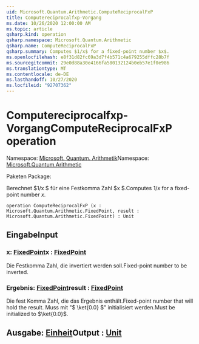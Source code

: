 ```yaml
---
uid: Microsoft.Quantum.Arithmetic.ComputeReciprocalFxP
title: Computereciprocalfxp-Vorgang
ms.date: 10/26/2020 12:00:00 AM
ms.topic: article
qsharp.kind: operation
qsharp.namespace: Microsoft.Quantum.Arithmetic
qsharp.name: ComputeReciprocalFxP
qsharp.summary: Computes $1/x$ for a fixed-point number $x$.
ms.openlocfilehash: e8f31d82fc69a3d7f4b571c4a679255dffc28b7f
ms.sourcegitcommit: 29e0d88a30e4166fa580132124b0eb57e1f0e986
ms.translationtype: MT
ms.contentlocale: de-DE
ms.lasthandoff: 10/27/2020
ms.locfileid: "92707362"
---
```

# <a name="computereciprocalfxp-operation"></a><span data-ttu-id="dfe87-102">Computereciprocalfxp-Vorgang</span><span class="sxs-lookup"><span data-stu-id="dfe87-102">ComputeReciprocalFxP operation</span></span>

<span data-ttu-id="dfe87-103">Namespace: [Microsoft. Quantum. Arithmetik](xref:Microsoft.Quantum.Arithmetic)</span><span class="sxs-lookup"><span data-stu-id="dfe87-103">Namespace: [Microsoft.Quantum.Arithmetic](xref:Microsoft.Quantum.Arithmetic)</span></span>

<span data-ttu-id="dfe87-104">Paketen [](https://nuget.org/packages/)</span><span class="sxs-lookup"><span data-stu-id="dfe87-104">Package: [](https://nuget.org/packages/)</span></span>


<span data-ttu-id="dfe87-105">Berechnet $1/x $ für eine Festkomma Zahl $x $.</span><span class="sxs-lookup"><span data-stu-id="dfe87-105">Computes $1/x$ for a fixed-point number $x$.</span></span>

```qsharp
operation ComputeReciprocalFxP (x : Microsoft.Quantum.Arithmetic.FixedPoint, result : Microsoft.Quantum.Arithmetic.FixedPoint) : Unit
```


## <a name="input"></a><span data-ttu-id="dfe87-106">Eingabe</span><span class="sxs-lookup"><span data-stu-id="dfe87-106">Input</span></span>

### <a name="x--fixedpoint"></a><span data-ttu-id="dfe87-107">x: [FixedPoint](xref:Microsoft.Quantum.Arithmetic.FixedPoint)</span><span class="sxs-lookup"><span data-stu-id="dfe87-107">x : [FixedPoint](xref:Microsoft.Quantum.Arithmetic.FixedPoint)</span></span>

<span data-ttu-id="dfe87-108">Die Festkomma Zahl, die invertiert werden soll.</span><span class="sxs-lookup"><span data-stu-id="dfe87-108">Fixed-point number to be inverted.</span></span>


### <a name="result--fixedpoint"></a><span data-ttu-id="dfe87-109">Ergebnis: [FixedPoint](xref:Microsoft.Quantum.Arithmetic.FixedPoint)</span><span class="sxs-lookup"><span data-stu-id="dfe87-109">result : [FixedPoint](xref:Microsoft.Quantum.Arithmetic.FixedPoint)</span></span>

<span data-ttu-id="dfe87-110">Die fest Komma Zahl, die das Ergebnis enthält.</span><span class="sxs-lookup"><span data-stu-id="dfe87-110">Fixed-point number that will hold the result.</span></span> <span data-ttu-id="dfe87-111">Muss mit "$ \ket{0.0} $" initialisiert werden.</span><span class="sxs-lookup"><span data-stu-id="dfe87-111">Must be initialized to $\ket{0.0}$.</span></span>



## <a name="output--unit"></a><span data-ttu-id="dfe87-112">Ausgabe: [Einheit](xref:microsoft.quantum.lang-ref.unit)</span><span class="sxs-lookup"><span data-stu-id="dfe87-112">Output : [Unit](xref:microsoft.quantum.lang-ref.unit)</span></span>

